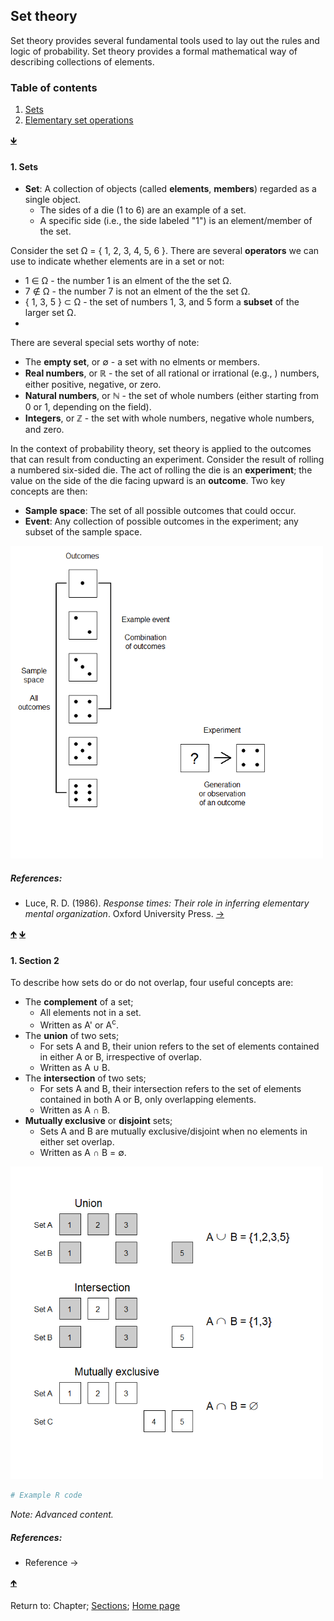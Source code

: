 ## Set theory

Set theory provides several fundamental tools used to lay out the rules and logic of probability. Set theory provides a formal mathematical way of describing collections of elements.

<a name="TOC"></a>
### Table of contents
1. <a href="#S01">Sets</a>
2. <a href="#S02">Elementary set operations</a>

<a href="#END">&#129147;</a>

<a name="S01"></a>
#### 1. Sets

* **Set**: A collection of objects (called **elements**, **members**) regarded as a single object.
     * The sides of a die (1 to 6) are an example of a set.
     * A specific side (i.e., the side labeled "1") is an element/member of the set.

Consider the set &Omega; = \{ 1, 2, 3, 4, 5, 6 \}. There are several **operators** we can use to indicate whether elements are in a set or not:
* 1 &isin; &Omega; - the number 1 is an elment of the the set &Omega;.
* 7 &notin; &Omega; - the number 7 is not an elment of the the set &Omega;.
* \{ 1, 3, 5 \} &sub; &Omega; - the set of numbers 1, 3, and 5 form a **subset** of the larger set &Omega;.
* 

There are several special sets worthy of note:
* The **empty set**, or &empty; - a set with no elments or members.
* **Real numbers**, or &#8477; - the set of all rational or irrational (e.g., ) numbers, either positive, negative, or zero.
* **Natural numbers**, or &#8469; - the set of whole numbers (either starting from 0 or 1, depending on the field).
* **Integers**, or &#8484; - the set with whole numbers, negative whole numbers, and zero.

In the context of probability theory, set theory is applied to the outcomes that can result from conducting an experiment. Consider the result of rolling a numbered six-sided die. The act of rolling the die is an **experiment**; the value on the side of the die facing upward is an **outcome**. Two key concepts are then:

* **Sample space**: The set of all possible outcomes that could occur.
* **Event**: Any collection of possible outcomes in the experiment; any subset of the sample space.

<img src="C01_P001_I001.png" alt="Figure 1.1" width="500" height="500"/>

##### References:

* Luce, R. D. (1986). *Response times: Their role in inferring elementary mental organization*. Oxford University Press. [&rarr;](https://oxford.universitypressscholarship.com/view/10.1093/acprof:oso/9780195070019.001.0001/acprof-9780195070019)

<a href="#TOC">&#129145;</a> <a href="#END">&#129147;</a>

<a name="S02"></a>
#### 1. Section 2

To describe how sets do or do not overlap, four useful concepts are: 
* The **complement** of a set;
     * All elements not in a set.
     * Written as A' or A<sup>c</sup>.
* The **union** of two sets;
     * For sets A and B, their union refers to the set of elements contained in either A or B, irrespective of overlap.
     * Written as A &cup; B.
* The **intersection** of two sets;
     * For sets A and B, their intersection refers to the set of elements contained in both A or B, only overlapping elements.
     * Written as A &cap; B.
* **Mutually exclusive** or **disjoint** sets;
     * Sets A and B are mutually exclusive/disjoint when no elements in either set overlap.
     * Written as A &cap; B = &empty;.

<img src="C01_P001_I002.png" alt="Figure 1.2" width="500" height="500"/>

```R
# Example R code
```

*Note: Advanced content.*

##### References:

* Reference &rarr;

<a href="#TOC">&#129145;</a>

<a name="END"></a>
Return to:
Chapter;
[Sections](C00_P002_Chapters.md);
[Home page](https://rettopnivek.github.io/Tutorials_for_statistics/)
